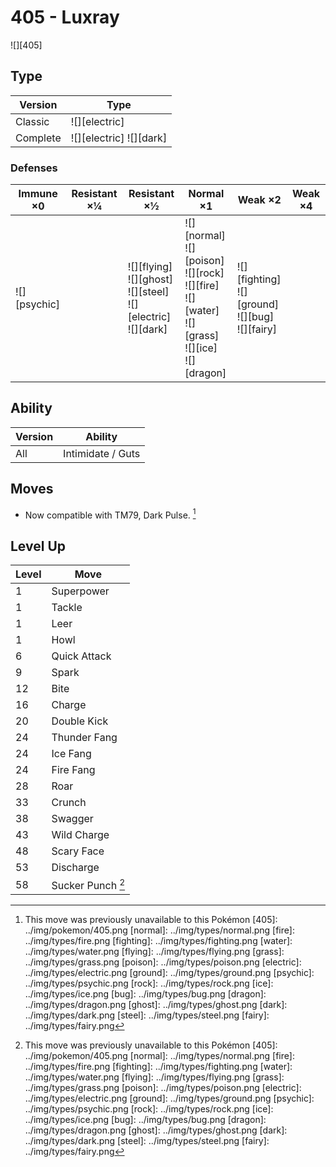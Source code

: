 # 405 - Luxray
![][405]

## Type

Version  | Type
---      | ---
Classic  | ![][electric]
Complete | ![][electric]  ![][dark]

### Defenses

Immune ×0        | Resistant ×¼ | Resistant ×½                                                              | Normal ×1                                                                                                       | Weak ×2                                                    | Weak ×4
---              | ---          | ---                                                                       | ---                                                                                                             | ---                                                        | ---
![][psychic]<br> | &nbsp;       | ![][flying]<br>![][ghost]<br>![][steel]<br>![][electric]<br>![][dark]<br> | ![][normal]<br>![][poison]<br>![][rock]<br>![][fire]<br>![][water]<br>![][grass]<br>![][ice]<br>![][dragon]<br> | ![][fighting]<br>![][ground]<br>![][bug]<br>![][fairy]<br> | &nbsp;

## Ability

Version | Ability
---     | ---
All     | Intimidate / Guts

## Moves

 - Now compatible with TM79, Dark Pulse. [^1]

## Level Up

Level | Move
---   | ---
1     | Superpower
1     | Tackle
1     | Leer
1     | Howl
6     | Quick Attack
9     | Spark
12    | Bite
16    | Charge
20    | Double Kick
24    | Thunder Fang
24    | Ice Fang
24    | Fire Fang
28    | Roar
33    | Crunch
38    | Swagger
43    | Wild Charge
48    | Scary Face
53    | Discharge
58    | Sucker Punch [^1]

[^1]: This move was previously unavailable to this Pokémon
[405]: ../img/pokemon/405.png
[normal]: ../img/types/normal.png
[fire]: ../img/types/fire.png
[fighting]: ../img/types/fighting.png
[water]: ../img/types/water.png
[flying]: ../img/types/flying.png
[grass]: ../img/types/grass.png
[poison]: ../img/types/poison.png
[electric]: ../img/types/electric.png
[ground]: ../img/types/ground.png
[psychic]: ../img/types/psychic.png
[rock]: ../img/types/rock.png
[ice]: ../img/types/ice.png
[bug]: ../img/types/bug.png
[dragon]: ../img/types/dragon.png
[ghost]: ../img/types/ghost.png
[dark]: ../img/types/dark.png
[steel]: ../img/types/steel.png
[fairy]: ../img/types/fairy.png

